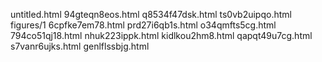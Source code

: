 untitled.html
94gteqn8eos.html
q8534f47dsk.html
ts0vb2uipqo.html
figures/1
6cpfke7em78.html
prd27i6qb1s.html
o34qmfts5cg.html
794co51qj18.html
nhuk223ippk.html
kidlkou2hm8.html
qapqt49u7cg.html
s7vanr6ujks.html
genlflssbjg.html